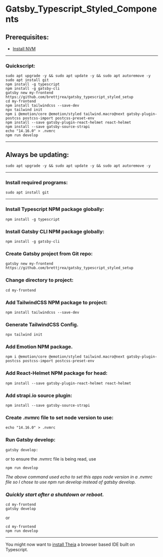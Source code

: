 # Gatsby_Typescript_Styled_Components

## Prerequisites:

* [Install NVM](https://github.com/brettjrea/Debian_Install_NVM)

---

### Quickscript:

```
sudo apt upgrade -y && sudo apt update -y && sudo apt autoremove -y
sudo apt install git
npm install -g typescript
npm install -g gatsby-cli
gatsby new my-frontend https://github.com/brettjrea/gatsby_typescript_styled_setup
cd my-frontend
npm install tailwindcss --save-dev
npx tailwind init
npm i @emotion/core @emotion/styled tailwind.macro@next gatsby-plugin-postcss postcss-import postcss-preset-env
npm install --save gatsby-plugin-react-helmet react-helmet
npm install --save gatsby-source-strapi
echo "14.16.0" > .nvmrc
npm run develop
```

---

## Always be updating:

```
sudo apt upgrade -y && sudo apt update -y && sudo apt autoremove -y
```

---

### Install required programs:

```
sudo apt install git
```

---

### Install Typescript NPM package globally:

```
npm install -g typescript
```

### Install Gatsby CLI NPM package globally:

```
npm install -g gatsby-cli
```

### Create Gatsby project from Git repo:

```
gatsby new my-frontend https://github.com/brettjrea/gatsby_typescript_styled_setup
```

### Change directory to project:

```
cd my-frontend
```

### Add TailwindCSS NPM package to project:

```
npm install tailwindcss --save-dev
```

### Generate TailwindCSS Config.

```
npx tailwind init
```

### Add Emotion NPM package.

```
npm i @emotion/core @emotion/styled tailwind.macro@next gatsby-plugin-postcss postcss-import postcss-preset-env
```

### Add React-Helmet NPM package for head:

```
npm install --save gatsby-plugin-react-helmet react-helmet
```

### Add strapi.io source plugin:

```
npm install --save gatsby-source-strapi
```

### Create .nvmrc file to set node version to use:

```
echo "14.16.0" > .nvmrc
```

### Run Gatsby develop:

```
gatsby develop:
```

or to ensure the .nvmrc file is being read, use

```
npm run develop
```

*The above command used echo to set this apps node version in a .nvmrc file so I chose to use npm run develop instead of gatsby develop.*

### *Quickly start after a shutdown or reboot.*

```
cd my-frontend
gatsby develop
```

or

```
cd my-frontend
npm run develop
```

---

You might now want to [install Theia](https://github.com/brettjrea/Debian_Theia_IDE_Patched) a browser based IDE built on Typescript.
